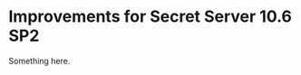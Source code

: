 [title]: # (Improvements for Secret Server 10.6 SP2)
[tags]: # (XXX)
[priority]: # (5646)
# Improvements for Secret Server 10.6 SP2
Something here.
